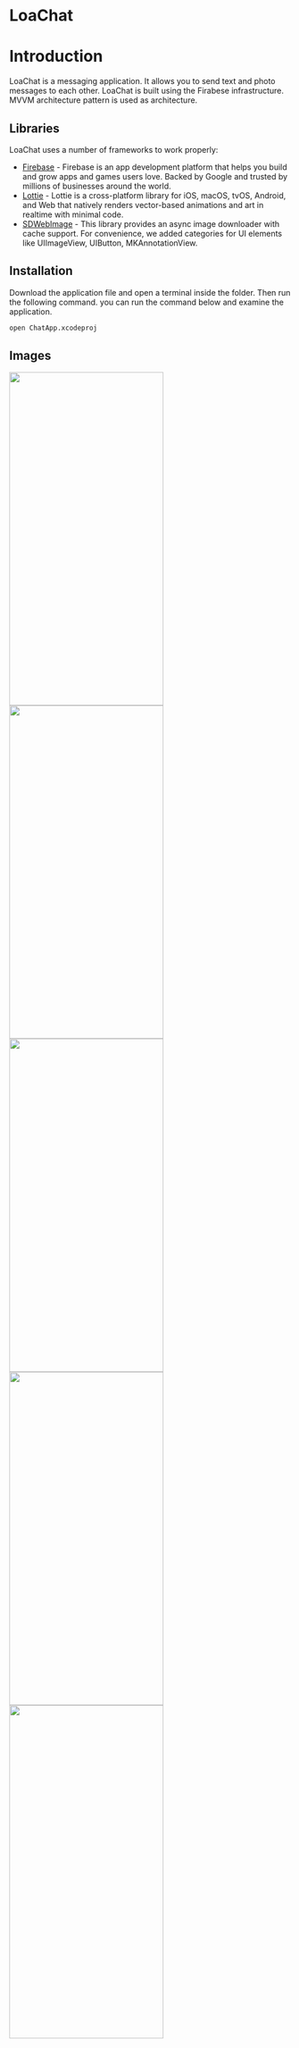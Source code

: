 # LoaChat

# Introduction


LoaChat is a messaging application. It allows you to send text and photo messages to each other. LoaChat is built using the Firabese infrastructure. MVVM architecture pattern is used as architecture.


## Libraries

LoaChat uses a number of frameworks to work properly:

- [Firebase] - Firebase is an app development platform that helps you build and grow apps and games users love. Backed by Google and trusted by millions of businesses around the world.
- [Lottie] - Lottie is a cross-platform library for iOS, macOS, tvOS, Android, and Web that natively renders vector-based animations and art in realtime with minimal code.
- [SDWebImage] - This library provides an async image downloader with cache support. For convenience, we added categories for UI elements like UIImageView, UIButton, MKAnnotationView.




## Installation

Download the application file and open a terminal inside the folder. Then run the following command.
you can run the command below and examine the application.

```sh
open ChatApp.xcodeproj
```

## Images


<img src="https://github.com/OrionInnovationTRTech/ChatApp/blob/main/screenshots/IMG_1911.PNG" width="276" height="597" />  <img src="https://github.com/OrionInnovationTRTech/ChatApp/blob/main/screenshots/IMG_1910.PNG" width="276" height="597" /> <img src="https://github.com/OrionInnovationTRTech/ChatApp/blob/main/screenshots/IMG_F13391F28D12-1.PNG" width="276" height="597" /> <img src="https://github.com/OrionInnovationTRTech/ChatApp/blob/main/screenshots/IMG_1923.PNG" width="276" height="597" /> <img src="https://github.com/OrionInnovationTRTech/ChatApp/blob/main/screenshots/IMG_1924.PNG" width="276" height="597" />





   [Firebase]: <https://firebase.google.com/>
   [Lottie]: <https://github.com/airbnb/lottie-ios>
   [SDWebImage]: <https://github.com/SDWebImage/SDWebImage>
